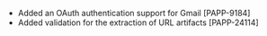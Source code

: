 - Added an OAuth authentication support for Gmail [PAPP-9184]
- Added validation for the extraction of URL artifacts [PAPP-24114]
